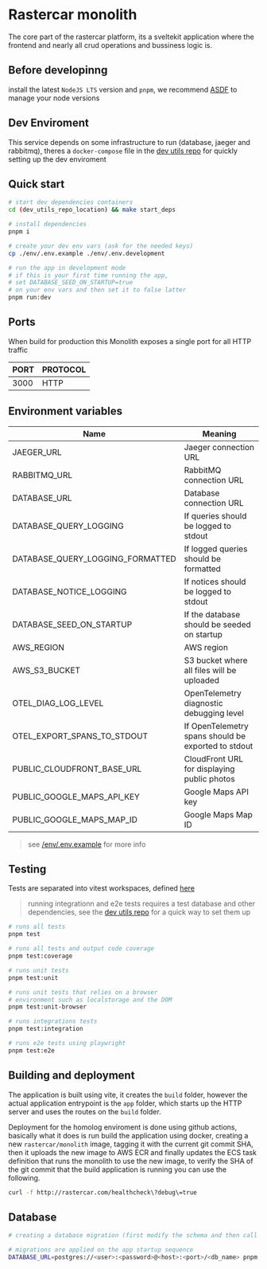 # Rastercar monolith

The core part of the rastercar platform, its a sveltekit application where the frontend and nearly all crud
operations and bussiness logic is.

## Before developinng

install the latest `NodeJS LTS` version and `pnpm`, we recommend [ASDF](https://asdf-vm.com/) to manage your node versions

## Dev Enviroment

This service depends on some infrastructure to run (database, jaeger and rabbitmq), theres a `docker-compose`
file in the [dev utils repo](https://github.com/Rastercar/dev_utils) for quickly setting up the dev enviroment 

## Quick start

```bash
# start dev dependencies containers
cd (dev_utils_repo_location) && make start_deps

# install dependencies
pnpm i

# create your dev env vars (ask for the needed keys)
cp ./env/.env.example ./env/.env.development

# run the app in development mode
# if this is your first time running the app,
# set DATABASE_SEED_ON_STARTUP=true
# on your env vars and then set it to false latter
pnpm run:dev
```

## Ports

When build for production this Monolith exposes a single port for all HTTP traffic

| PORT  | PROTOCOL |
| ----- | -------- |
| 3000  | HTTP     |

## Environment variables

| Name                             | Meaning                                                                 |
|----------------------------------|-------------------------------------------------------------------------|
| JAEGER_URL                       | Jaeger connection URL                                                   |
| RABBITMQ_URL                     | RabbitMQ connection URL                                                 |
| DATABASE_URL                     | Database connection URL                                                 |
| DATABASE_QUERY_LOGGING           | If queries should be logged to stdout                                   |
| DATABASE_QUERY_LOGGING_FORMATTED | If logged queries should be formatted                                   |
| DATABASE_NOTICE_LOGGING          | If notices should be logged to stdout                                   |
| DATABASE_SEED_ON_STARTUP         | If the database should be seeded on startup                             |
| AWS_REGION                       | AWS region                                                              |
| AWS_S3_BUCKET                    | S3 bucket where all files will be uploaded                              |
| OTEL_DIAG_LOG_LEVEL              | OpenTelemetry diagnostic debugging level                                |
| OTEL_EXPORT_SPANS_TO_STDOUT      | If OpenTelemetry spans should be exported to stdout                     |
| PUBLIC_CLOUDFRONT_BASE_URL       | CloudFront URL for displaying public photos                             |
| PUBLIC_GOOGLE_MAPS_API_KEY       | Google Maps API key                                                     |
| PUBLIC_GOOGLE_MAPS_MAP_ID        | Google Maps Map ID                                                      |

> see [/env/.env.example](/env/.env.example) for more info

## Testing

Tests are separated into vitest workspaces, defined [here](vitest.workspace.ts)

>running integrationn and e2e tests requires a test database and other dependencies,
see the [dev utils repo](https://github.com/Rastercar/dev_utils) for a quick way to set them up

```bash
# runs all tests
pnpm test

# runs all tests and output code coverage
pnpm test:coverage

# runs unit tests
pnpm test:unit

# runs unit tests that relies on a browser
# environment such as localstorage and the DOM
pnpm test:unit-browser

# runs integrations tests
pnpm test:integration

# runs e2e tests using playwright
pnpm test:e2e
```

## Building and deployment

The application is built using vite, it creates the `build` folder, however the actual application entrypoint
is the `app` folder, which starts up the HTTP server and uses the routes on the `build` folder.

Deployment for the homolog enviroment is done using github actions, basically what it does is run build the application
using docker, creating a new `rastercar/monolith` image, tagging it with the current git commit SHA, then it uploads
the new image to AWS ECR and finally updates the ECS task definition that runs the monolith to use the new image,
to verify the SHA of the git commit that the build application is running you can use the following.

```bash
curl -f http://rastercar.com/healthcheck\?debug\=true
```

## Database

```bash
# creating a database migration (first modify the schema and then call this command)

# migrations are applied on the app startup sequence
DATABASE_URL=postgres://<user>:<password>@<host>:<port>/<db_name> pnpm drizzle-kit generate --name=<migration_name>
```